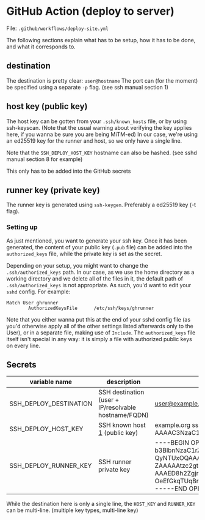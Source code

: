# GitHub Action (deploy to server)
File: `.github/workflows/deploy-site.yml`

The following sections explain what has to be setup, how it has to be done, and what it corresponds to.

## destination
The destination is pretty clear: `user@hostname`
The port can (for the moment) be specified using a separate `-p` flag. (see ssh manual section 1)

## host key (public key)
The host key can be gotten from your `.ssh/known_hosts` file, or by using ssh-keyscan. (Note that the usual warning about verifying the key applies here, if you wanna be sure you are being MiTM-ed)
In our case, we're using an ed25519 key for the runner and host, so we only have a single line.

Note that the `SSH_DEPLOY_HOST_KEY` hostname can also be hashed. (see sshd manual section 8 for example)

This only has to be added into the GitHub secrets

## runner key (private key)
The runner key is generated using `ssh-keygen`.
Preferably a ed25519 key (-t flag).

### Setting up
As just mentioned, you want to generate your ssh key.
Once it has been generated, the content of your public key (`.pub` file) can be added into the `authorized_keys` file, while the private key is set as the secret.

Depending on your setup, you might want to change the `.ssh/authorized_keys` path.
In our case, as we use the home directory as a working directory and we delete all of the files in it, the default path of `.ssh/authorized_keys` is not appropriate.
As such, you'd want to edit your `sshd` config. For example:

```
Match User ghrunner
        AuthorizedKeysFile      /etc/ssh/keys/ghrunner
```

Note that you either wanna put this at the end of your sshd config file (as you'd otherwise apply all of the other settings listed afterwards only to the User), or in a separate file, making use of `Include`.
The `authorized_keys` file itself isn't special in any way: it is simply a file with authorized public keys on every line.

## Secrets
|variable name          |description |example  |
|-----------------------|------------|---------|
| SSH_DEPLOY_DESTINATION| SSH destination (user + IP/resolvable hostname/FQDN) | user@example.org |
| SSH_DEPLOY_HOST_KEY   | SSH known host [1] (public key) | example.org ssh-ed25519 AAAAC3NzaC1lZDI1NTE5AAAAIB55XT3lUwyz+F9dnZswfZBpOeEfGkqTUqBrAcTbOc7r |
| SSH_DEPLOY_RUNNER_KEY | SSH runner private key | ----BEGIN OPENSSH PRIVATE KEY-----<br>b3BlbnNzaC1rZXktdjEAAAAABG5vbmUAAAAEbm9uZQAAAAAAAAABAAAAMwAAAAtzc2gtZW<br>QyNTUxOQAAACAeeV095VMMs/hfXZ2bMH2QaTnhHxpKk1KgawHE2znO6wAAAJibgVNkm4FT<br>ZAAAAAtzc2gtZWQyNTUxOQAAACAeeV095VMMs/hfXZ2bMH2QaTnhHxpKk1KgawHE2znO6w<br>AAAED8h2Zgjr8DNuCIR+9Rwi6kQxiKS9JvPbCVCFqhSchDGR55XT3lUwyz+F9dnZswfZBp<br>OeEfGkqTUqBrAcTbOc7rAAAAEmx1eGVtYm95ZUBkYXJrc25vdwECAw==<br>-----END OPENSSH PRIVATE KEY----- |

While the destination here is only a single line, the `HOST_KEY` and `RUNNER_KEY` can be multi-line. (multiple key types, multi-line key)

[1]: https://man.netbsd.org/sshd.8#SSH_KNOWN_HOSTS%20FILE%20FORMAT

